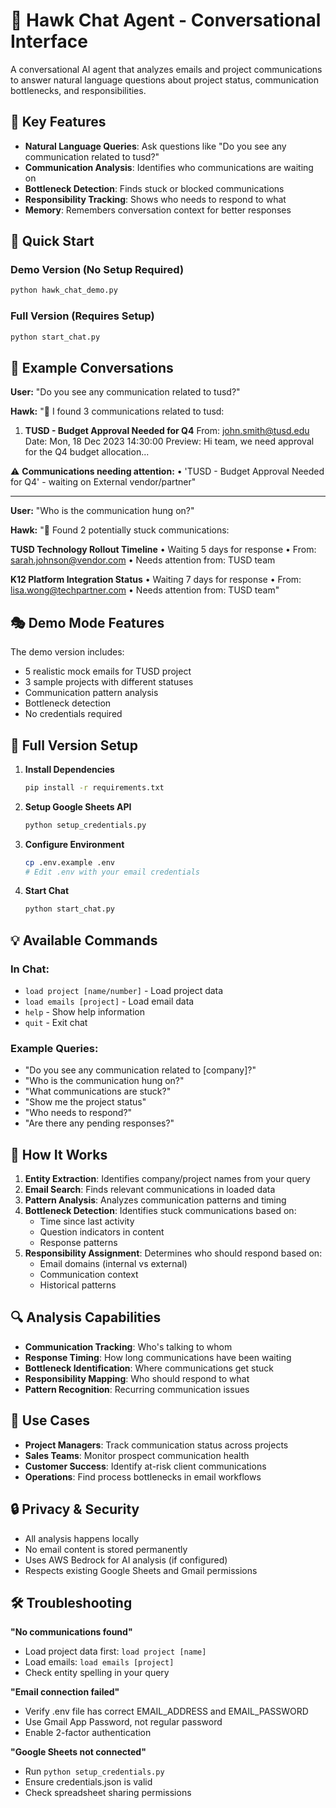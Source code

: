 # 💬 Hawk Chat Agent - Conversational Interface

A conversational AI agent that analyzes emails and project communications to answer natural language questions about project status, communication bottlenecks, and responsibilities.

## 🎯 Key Features

- **Natural Language Queries**: Ask questions like "Do you see any communication related to tusd?"
- **Communication Analysis**: Identifies who communications are waiting on
- **Bottleneck Detection**: Finds stuck or blocked communications
- **Responsibility Tracking**: Shows who needs to respond to what
- **Memory**: Remembers conversation context for better responses

## 🚀 Quick Start

### Demo Version (No Setup Required)
```bash
python hawk_chat_demo.py
```

### Full Version (Requires Setup)
```bash
python start_chat.py
```

## 💬 Example Conversations

**User:** "Do you see any communication related to tusd?"

**Hawk:** "📧 I found 3 communications related to tusd:

1. **TUSD - Budget Approval Needed for Q4**
   From: john.smith@tusd.edu
   Date: Mon, 18 Dec 2023 14:30:00
   Preview: Hi team, we need approval for the Q4 budget allocation...

⚠️ **Communications needing attention:**
• 'TUSD - Budget Approval Needed for Q4' - waiting on External vendor/partner"

---

**User:** "Who is the communication hung on?"

**Hawk:** "🚫 Found 2 potentially stuck communications:

**TUSD Technology Rollout Timeline**
• Waiting 5 days for response
• From: sarah.johnson@vendor.com
• Needs attention from: TUSD team

**K12 Platform Integration Status**
• Waiting 7 days for response
• From: lisa.wong@techpartner.com
• Needs attention from: TUSD team"

## 🎭 Demo Mode Features

The demo version includes:
- 5 realistic mock emails for TUSD project
- 3 sample projects with different statuses
- Communication pattern analysis
- Bottleneck detection
- No credentials required

## 🔧 Full Version Setup

1. **Install Dependencies**
   ```bash
   pip install -r requirements.txt
   ```

2. **Setup Google Sheets API**
   ```bash
   python setup_credentials.py
   ```

3. **Configure Environment**
   ```bash
   cp .env.example .env
   # Edit .env with your email credentials
   ```

4. **Start Chat**
   ```bash
   python start_chat.py
   ```

## 💡 Available Commands

### In Chat:
- `load project [name/number]` - Load project data
- `load emails [project]` - Load email data
- `help` - Show help information
- `quit` - Exit chat

### Example Queries:
- "Do you see any communication related to [company]?"
- "Who is the communication hung on?"
- "What communications are stuck?"
- "Show me the project status"
- "Who needs to respond?"
- "Are there any pending responses?"

## 🧠 How It Works

1. **Entity Extraction**: Identifies company/project names from your query
2. **Email Search**: Finds relevant communications in loaded data
3. **Pattern Analysis**: Analyzes communication patterns and timing
4. **Bottleneck Detection**: Identifies stuck communications based on:
   - Time since last activity
   - Question indicators in content
   - Response patterns
5. **Responsibility Assignment**: Determines who should respond based on:
   - Email domains (internal vs external)
   - Communication context
   - Historical patterns

## 🔍 Analysis Capabilities

- **Communication Tracking**: Who's talking to whom
- **Response Timing**: How long communications have been waiting
- **Bottleneck Identification**: Where communications get stuck
- **Responsibility Mapping**: Who should respond to what
- **Pattern Recognition**: Recurring communication issues

## 🎯 Use Cases

- **Project Managers**: Track communication status across projects
- **Sales Teams**: Monitor prospect communication health
- **Customer Success**: Identify at-risk client communications
- **Operations**: Find process bottlenecks in email workflows

## 🔒 Privacy & Security

- All analysis happens locally
- No email content is stored permanently
- Uses AWS Bedrock for AI analysis (if configured)
- Respects existing Google Sheets and Gmail permissions

## 🛠️ Troubleshooting

**"No communications found"**
- Load project data first: `load project [name]`
- Load emails: `load emails [project]`
- Check entity spelling in your query

**"Email connection failed"**
- Verify .env file has correct EMAIL_ADDRESS and EMAIL_PASSWORD
- Use Gmail App Password, not regular password
- Enable 2-factor authentication

**"Google Sheets not connected"**
- Run `python setup_credentials.py`
- Ensure credentials.json is valid
- Check spreadsheet sharing permissions